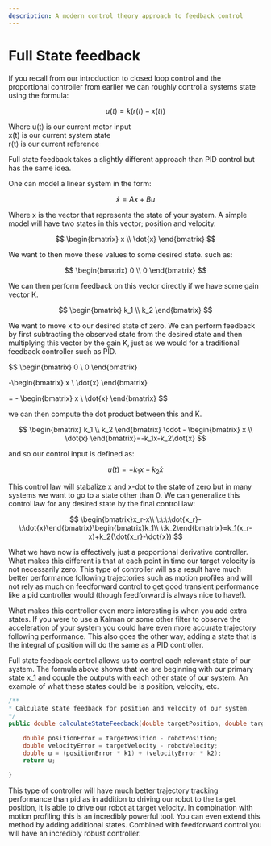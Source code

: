 ```yaml
---
description: A modern control theory approach to feedback control
---
```


# Full State feedback

If you recall from our introduction to closed loop control and the proportional controller from earlier we can roughly control a systems state using the formula:

$$
u(t)=k(r(t)-x(t))
$$

Where u(t) is our current motor input\
              x(t) is our current system state\
               r(t) is our current reference





Full state feedback takes a slightly different approach than PID control but has the same idea.

One can model a linear system in the form:

$$
\dot{x}=Ax+Bu
$$

​Where x is the vector that represents the state of your system. A simple model will have two states in this vector; position and velocity.

$$
\begin{bmatrix} x  \\ \dot{x} \end{bmatrix}
$$

We want to then move these values to some desired state. such as:

$$
\begin{bmatrix} 0  \\ 0 \end{bmatrix}
$$

We can then perform feedback on this vector directly if we have some gain vector K.

$$
\begin{bmatrix} k_1 \\ k_2 \end{bmatrix}
$$

We want to move x to our desired state of zero. We can perform feedback by first subtracting the observed state from the desired state and then multiplying this vector by the gain K, just as we would for a traditional feedback controller such as PID.

$$
\begin{bmatrix} 0  \\ 0 \end{bmatrix}

-\begin{bmatrix} x  \\ \dot{x} \end{bmatrix}

= - \begin{bmatrix} x  \\ \dot{x} \end{bmatrix}
$$

​we can then compute the dot product between this and K.

$$
\begin{bmatrix} k_1 \\ k_2 \end{bmatrix} \cdot - \begin{bmatrix} x  \\ \dot{x} \end{bmatrix}=-k_1x-k_2\dot{x}
$$

​and so our control input is defined as:

$$
u(t)=-k_1x-k_2\dot{x}
$$

​This control law will stabalize x and x-dot to the state of zero but in many systems we want to go to a state other than 0. We can generalize this control law for any desired state by the final control law:

$$
\begin{bmatrix}x_r-x\\ \:\:\:\dot{x_r}-\:\dot{x}\end{bmatrix}\begin{bmatrix}k_1\\ \:k_2\end{bmatrix}=k_1(x_r-x)+k_2(\dot{x_r}-\dot{x})
$$

What we have now is effectively just a proportional derivative controller. What makes this different is that at each point in time our target velocity is not necessarily zero. This type of controller will as a result have much better performance following trajectories such as motion profiles and will not rely as much on feedforward control to get good transient performance like a pid controller would (though feedforward is always nice to have!).

What makes this controller even more interesting is when you add extra states. If you were to use a Kalman or some other filter to observe the acceleration of your system you could have even more accurate trajectory following performance. This also goes the other way,  adding a state that is the integral of position will do the same as a PID controller.



Full state feedback control allows us to control each relevant state of our system. The formula above shows that we are beginning with our primary state x\_1 and couple the outputs with each other state of our system. An example of what these states could be is position, velocity, etc.

```java
/**
* Calculate state feedback for position and velocity of our system.
*/
public double calculateStateFeedback(double targetPosition, double targetVelocity) {

    double positionError = targetPosition - robotPosition;
    double velocityError = targetVelocity - robotVelocity;
    double u = (positionError * k1) + (velocityError * k2);
    return u;

}
```

This type of controller will have much better trajectory tracking performance than pid as in addition to driving our robot to the target position, it is able to drive our robot at target velocity. In combination with motion profiling this is an incredibly powerful tool. You can even extend this method by adding additional states. Combined with feedforward control you will have an incredibly robust controller.

